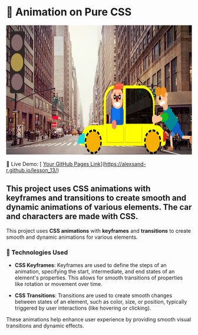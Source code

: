 # 🚗 Animation on Pure CSS

<p align="center">
  <img src="img/Screenshot_1.png" alt="Image 1" width="800" height="350">
</p>

🔗 Live Demo: [ [Your GitHub Pages Link]([https:/alexsand-r.github.io/lesson_13/](https://alexsand-r.github.io/lesson_13/))](https://alexsand-r.github.io/lesson_13/)


## This project uses CSS animations with keyframes and transitions to create smooth and dynamic animations of various elements. The car and characters are made with CSS.

This project uses **CSS animations** with **keyframes** and **transitions** to create smooth and dynamic animations for various elements.

### 🔑 Technologies Used

- **CSS Keyframes**: Keyframes are used to define the steps of an animation, specifying the start, intermediate, and end states of an element's properties. This allows for smooth transitions of properties like rotation or movement over time.

- **CSS Transitions**: Transitions are used to create smooth changes between states of an element, such as color, size, or position, typically triggered by user interactions (like hovering or clicking).

These animations help enhance user experience by providing smooth visual transitions and dynamic effects.

